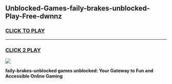 
## Unblocked-Games-faily-brakes-unblocked-Play-Free-dwnnz
<h3>
<a href="https://premium76.site?title=faily-brakes-unblocked&ref=18A1">CLICK TO PLAY</a></h3>
<hr>

<h3>
<a href="https://premium76.site?title=faily-brakes-unblocked&ref=18A1">CLICK 2 PLAY</a>
  
</h3>

<a href="https://premium76.site?title=faily-brakes-unblocked&ref=18A1"><img src="https://clearcache.store/games.png"></a>


**faily-brakes-unblocked games unblocked: Your Gateway to Fun and Accessible Online Gaming**
